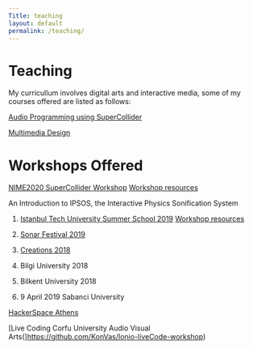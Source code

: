 ```yaml
---
Title: teaching
layout: default
permalink: /teaching/
---
```


# Teaching
My curricullum involves digital arts and interactive media, some of my courses offered are listed as follows:

[Audio Programming using SuperCollider](https://github.com/KonVas/SuperMiam)

[Multimedia Design](https://github.com/KonVas/Multimedia-Design-MYE-MYL)

# Workshops Offered
[NIME2020 SuperCollider Workshop](https://nime2020.bcu.ac.uk/supercollidernime2020/)
[Workshop resources](https://github.com/KonVas/SC-NIME2020)

An Introduction to IPSOS, the Interactive Physics Sonification System
1. [Istanbul Tech University Summer School 2019](https://liseyazokulu.itu.edu.tr/program/ogretim-kadrosu/konstantinos-vasilakos)
   [Workshop resources](https://github.com/KonVas/ITUSummerSchool2019)
   
2. [Sonar Festival 2019](https://sonaristanbul.com/tr/2019/Sanatçılar/mini-lecture-sonifying-dark-matter-by-konstantinos-vasilakos)
   
3. [Creations 2018](http://creations2018.ea.gr/workshops-for-teachers/#1539361903687-94a3efe3-4865)
4. Bilgi University 2018

5. Bilkent University 2018

6. 9 April 2019 Sabanci University

[HackerSpace Athens](https://github.com/KonVas/creative-coding)

[Live Coding Corfu University Audio Visual Arts(]https://github.com/KonVas/Ionio-liveCode-workshop)
